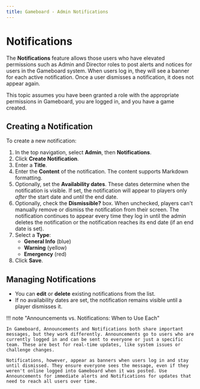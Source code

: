 ```yaml
---
title: Gameboard - Admin Notifications
---
```


# Notifications

The **Notifications** feature allows those users who have elevated permissions such as Admin and Director roles to post alerts and notices for users in the Gameboard system. When users log in, they will see a banner for each active notification. Once a user dismisses a notification, it does not appear again.

This topic assumes you have been granted a role with the appropriate permissions in Gameboard, you are logged in, and you have a game created.

## Creating a Notification

To create a new notification:

1. In the top navigation, select **Admin**, then **Notifications**.
2. Click **Create Notification**.
3. Enter a **Title**.
4. Enter the **Content** of the notification. The content supports Markdown formatting.
5. Optionally, set the **Availability dates**. These dates determine when the notification is visible. If set, the notification will appear to players only _after_ the start date and _until_ the end date.
6. Optionally, check the **Dismissible?** box. When unchecked, players can't manually remove or dismiss the notification from their screen. The notification continues to appear every time they log in until the admin deletes the notification or the notification reaches its end date (if an end date is set).
7. Select a **Type**:
   - **General Info** (blue)
   - **Warning** (yellow)
   - **Emergency** (red)
8. Click **Save**.

## Managing Notifications

- You can **edit** or **delete** existing notifications from the list.
- If no availability dates are set, the notification remains visible until a player dismisses it.

!!! note "Announcements vs. Notifications: When to Use Each"

    In Gameboard, Announcements and Notifications both share important messages, but they work differently. Announcements go to users who are currently logged in and can be sent to everyone or just a specific team. These are best for real-time updates, like system issues or challenge changes.

    Notifications, however, appear as banners when users log in and stay until dismissed. They ensure everyone sees the message, even if they weren't online logged into Gameboard when it was posted. Use Announcements for immediate alerts and Notifications for updates that need to reach all users over time.
